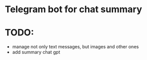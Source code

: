 # Telegram bot for chat summary
# TODO:
- manage not only text messages, but images and other ones
- add summary chat gpt